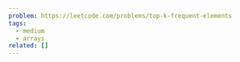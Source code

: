 ```yaml
---
problem: https://leetcode.com/problems/top-k-frequent-elements
tags:
  - medium
  - arrays
related: []
---
```

